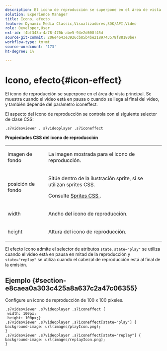 ```yaml
---
description: El icono de reproducción se superpone en el área de vista principal. Se muestra cuando el vídeo está en pausa o cuando se llega al final del vídeo, y también depende del parámetro iconeffect.
solution: Experience Manager
title: Icono, efecto
feature: Dynamic Media Classic,Visualizadores,SDK/API,Vídeo
role: Developer,User
exl-id: f4bf343a-4a78-470b-abe5-94e2d608f45d
source-git-commit: 206e4643e3926cb85b4be2189743578f88180be7
workflow-type: tm+mt
source-wordcount: '173'
ht-degree: 1%

---
```


# Icono, efecto{#icon-effect}

El icono de reproducción se superpone en el área de vista principal. Se muestra cuando el vídeo está en pausa o cuando se llega al final del vídeo, y también depende del parámetro iconeffect.

<!--<a id="section_061E550C1C1D4DB2BD663A898895B38C"></a>-->

El aspecto del icono de reproducción se controla con el siguiente selector de clase CSS:

```
.s7videoviewer . s7videoplayer .s7iconeffect
```

**Propiedades CSS del icono de reproducción**

<table id="table_C48C56E696304C9BAFEE71BA9EA9A174"> 
 <tbody> 
  <tr> 
   <td colname="col1"> <p> <span class="codeph"> imagen de fondo  </span> </p> </td> 
   <td colname="col2"> <p> La imagen mostrada para el icono de reproducción. </p> </td> 
  </tr> 
  <tr> 
   <td colname="col1"> <p> <span class="codeph"> posición de fondo  </span> </p> </td> 
   <td colname="col2"> <p> Sitúe dentro de la ilustración sprite, si se utilizan sprites CSS. </p> <p>Consulte <a href="../../../c-html5-s7-aem-asset-viewers/c-html5-video-reference/c-html5-video-viewer-20-customizingviewer/c-html5-video-viewer-20-customizingviewer.md#section-9b6d8d601cb441d08214dada7bb4eddc" format="dita" scope="local"> Sprites CSS </a>. </p> </td> 
  </tr> 
  <tr> 
   <td colname="col1"> <p> <span class="codeph"> width </span> </p> </td> 
   <td colname="col2"> <p> Ancho del icono de reproducción. </p> </td> 
  </tr> 
  <tr> 
   <td colname="col1"> <p> <span class="codeph"> height </span> </p> </td> 
   <td colname="col2"> <p>Altura del icono de reproducción. </p> </td> 
  </tr> 
 </tbody> 
</table>

El efecto Icono admite el selector de atributos `state`. `state="play"` se utiliza cuando el vídeo está en pausa en mitad de la reproducción y  `state="replay"` se utiliza cuando el cabezal de reproducción está al final de la emisión.

## Ejemplo {#section-e8caea0a303c425a8a637c2a47c06355}

Configure un icono de reproducción de 100 x 100 píxeles.

```
.s7videoviewer .s7videoplayer .s7iconeffect { 
 width: 100px; 
 height: 100px;} 
.s7videoviewer .s7videoplayer .s7iconeffect[state="play"] { 
background-image: url(images/playIcon.png); 
} 
.s7videoviewer .s7videoplayer .s7iconeffect[state="replay"] { 
background-image: url(images/replayIcon.png); 
}
```
